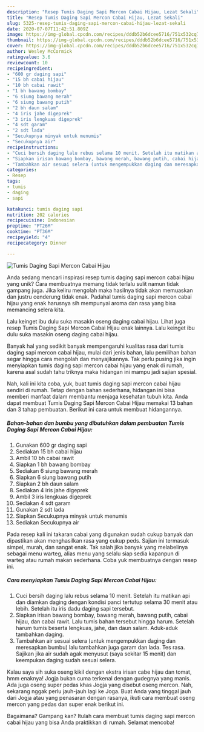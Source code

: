 ```yaml
---
description: "Resep Tumis Daging Sapi Mercon Cabai Hijau, Lezat Sekali"
title: "Resep Tumis Daging Sapi Mercon Cabai Hijau, Lezat Sekali"
slug: 5325-resep-tumis-daging-sapi-mercon-cabai-hijau-lezat-sekali
date: 2020-07-07T11:42:51.809Z
image: https://img-global.cpcdn.com/recipes/dddb52b6dcee5716/751x532cq70/tumis-daging-sapi-mercon-cabai-hijau-foto-resep-utama.jpg
thumbnail: https://img-global.cpcdn.com/recipes/dddb52b6dcee5716/751x532cq70/tumis-daging-sapi-mercon-cabai-hijau-foto-resep-utama.jpg
cover: https://img-global.cpcdn.com/recipes/dddb52b6dcee5716/751x532cq70/tumis-daging-sapi-mercon-cabai-hijau-foto-resep-utama.jpg
author: Wesley McCormick
ratingvalue: 3.6
reviewcount: 10
recipeingredient:
- "600 gr daging sapi"
- "15 bh cabai hijau"
- "10 bh cabai rawit"
- "1 bh bawang bombay"
- "6 siung bawang merah"
- "6 siung bawang putih"
- "2 bh daun salam"
- "4 iris jahe digeprek"
- "3 iris lengkuas digeprek"
- "4 sdt garam"
- "2 sdt lada"
- "Secukupnya minyak untuk menumis"
- "Secukupnya air"
recipeinstructions:
- "Cuci bersih daging lalu rebus selama 10 menit. Setelah itu matikan api dan diamkan daging dengan kondisi panci tertutup selama 30 menit atau lebih. Setelah itu iris dadu daging sapi tersebut."
- "Siapkan irisan bawang bombay, bawang merah, bawang putih, cabai hijau, dan cabai rawit. Lalu tumis bahan tersebut hingga harum. Setelah harum tumis beserta lengkuas, jahe, dan daun salam. Aduk-aduk tambahkan daging."
- "Tambahkan air sesuai selera (untuk mengempukkan daging dan meresapkan bumbu) lalu tambahkan juga garam dan lada. Tes rasa. Sajikan jika air sudah agak menyusut (saya sekitar 15 menit) dan keempukan daging sudah sesuai selera."
categories:
- Resep
tags:
- tumis
- daging
- sapi

katakunci: tumis daging sapi 
nutrition: 202 calories
recipecuisine: Indonesian
preptime: "PT26M"
cooktime: "PT36M"
recipeyield: "4"
recipecategory: Dinner

---
```



![Tumis Daging Sapi Mercon Cabai Hijau](https://img-global.cpcdn.com/recipes/dddb52b6dcee5716/751x532cq70/tumis-daging-sapi-mercon-cabai-hijau-foto-resep-utama.jpg)

Anda sedang mencari inspirasi resep tumis daging sapi mercon cabai hijau yang unik? Cara membuatnya memang tidak terlalu sulit namun tidak gampang juga. Jika keliru mengolah maka hasilnya tidak akan memuaskan dan justru cenderung tidak enak. Padahal tumis daging sapi mercon cabai hijau yang enak harusnya sih mempunyai aroma dan rasa yang bisa memancing selera kita.

Lalu keinget ibu dulu suka masakin oseng daging cabai hijau. Lihat juga resep Tumis Daging Sapi Mercon Cabai Hijau enak lainnya. Lalu keinget ibu dulu suka masakin oseng daging cabai hijau.

Banyak hal yang sedikit banyak mempengaruhi kualitas rasa dari tumis daging sapi mercon cabai hijau, mulai dari jenis bahan, lalu pemilihan bahan segar hingga cara mengolah dan menyajikannya. Tak perlu pusing jika ingin menyiapkan tumis daging sapi mercon cabai hijau yang enak di rumah, karena asal sudah tahu triknya maka hidangan ini mampu jadi sajian spesial.


Nah, kali ini kita coba, yuk, buat tumis daging sapi mercon cabai hijau sendiri di rumah. Tetap dengan bahan sederhana, hidangan ini bisa memberi manfaat dalam membantu menjaga kesehatan tubuh kita. Anda dapat membuat Tumis Daging Sapi Mercon Cabai Hijau memakai 13 bahan dan 3 tahap pembuatan. Berikut ini cara untuk membuat hidangannya.

<!--inarticleads1-->

##### Bahan-bahan dan bumbu yang dibutuhkan dalam pembuatan Tumis Daging Sapi Mercon Cabai Hijau:

1. Gunakan 600 gr daging sapi
1. Sediakan 15 bh cabai hijau
1. Ambil 10 bh cabai rawit
1. Siapkan 1 bh bawang bombay
1. Sediakan 6 siung bawang merah
1. Siapkan 6 siung bawang putih
1. Siapkan 2 bh daun salam
1. Sediakan 4 iris jahe digeprek
1. Ambil 3 iris lengkuas digeprek
1. Sediakan 4 sdt garam
1. Gunakan 2 sdt lada
1. Siapkan Secukupnya minyak untuk menumis
1. Sediakan Secukupnya air


Pada resep kali ini takaran cabai yang digunakan sudah cukup banyak dan dipastikan akan menghasilkan rasa yang cukup peds. Sajian ini termasuk simpel, murah, dan sangat enak. Tak salah jika banyak yang melabelinya sebagai menu warteg, alias menu yang selalu siap sedia kapanpun di warteg atau rumah makan sederhana. Coba yuk membuatnya dengan resep ini. 

<!--inarticleads2-->

##### Cara menyiapkan Tumis Daging Sapi Mercon Cabai Hijau:

1. Cuci bersih daging lalu rebus selama 10 menit. Setelah itu matikan api dan diamkan daging dengan kondisi panci tertutup selama 30 menit atau lebih. Setelah itu iris dadu daging sapi tersebut.
1. Siapkan irisan bawang bombay, bawang merah, bawang putih, cabai hijau, dan cabai rawit. Lalu tumis bahan tersebut hingga harum. Setelah harum tumis beserta lengkuas, jahe, dan daun salam. Aduk-aduk tambahkan daging.
1. Tambahkan air sesuai selera (untuk mengempukkan daging dan meresapkan bumbu) lalu tambahkan juga garam dan lada. Tes rasa. Sajikan jika air sudah agak menyusut (saya sekitar 15 menit) dan keempukan daging sudah sesuai selera.


Kalau saya sih suka oseng kikil dengan ekstra irisan cabe hijau dan tomat, hmm enaknya! Jogja bukan cuma terkenal dengan gudegnya yang manis. Ada juga oseng super pedas khas Jogja yang disebut oseng mercon. Nah, sekarang nggak perlu jauh-jauh lagi ke Joga. Buat Anda yang tinggal jauh dari Jogja atau yang penasaran dengan rasanya, ikuti cara membuat oseng mercon yang pedas dan super enak berikut ini. 

Bagaimana? Gampang kan? Itulah cara membuat tumis daging sapi mercon cabai hijau yang bisa Anda praktikkan di rumah. Selamat mencoba!
